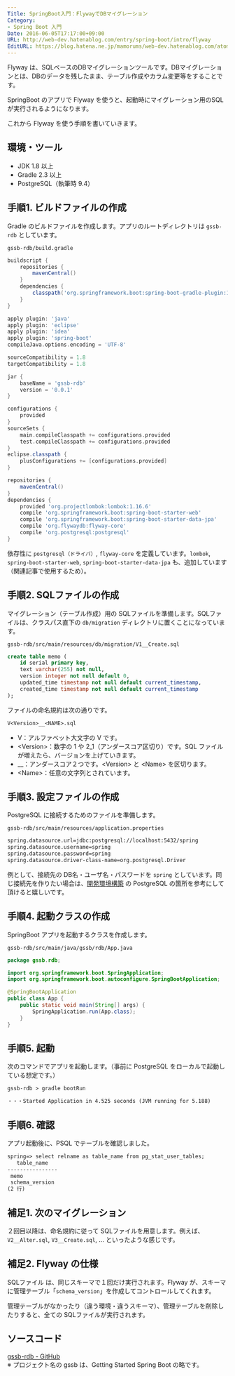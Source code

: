 ```yaml
---
Title: SpringBoot入門：FlywayでDBマイグレーション
Category:
- Spring Boot 入門
Date: 2016-06-05T17:17:00+09:00
URL: http://web-dev.hatenablog.com/entry/spring-boot/intro/flyway
EditURL: https://blog.hatena.ne.jp/mamorums/web-dev.hatenablog.com/atom/entry/10328749687179106994
---
```


Flyway は、SQLベースのDBマイグレーションツールです。DBマイグレーションとは、DBのデータを残したまま、テーブル作成やカラム変更等をすることです。

SpringBoot のアプリで Flyway を使うと、起動時にマイグレーション用のSQLが実行されるようになります。

これから Flyway を使う手順を書いていきます。


## 環境・ツール
- JDK 1.8 以上
- Gradle 2.3 以上
- PostgreSQL（執筆時 9.4）


## 手順1. ビルドファイルの作成
Gradle のビルドファイルを作成します。アプリのルートディレクトリは `gssb-rdb` としています。

`gssb-rdb/build.gradle`

```gradle
buildscript {
    repositories {
        mavenCentral()
    }
    dependencies {
        classpath('org.springframework.boot:spring-boot-gradle-plugin:1.3.5.RELEASE')
    }
}

apply plugin: 'java'
apply plugin: 'eclipse'
apply plugin: 'idea'
apply plugin: 'spring-boot'
compileJava.options.encoding = 'UTF-8'

sourceCompatibility = 1.8
targetCompatibility = 1.8

jar {
    baseName = 'gssb-rdb'
    version = '0.0.1'
}

configurations {
    provided
}
sourceSets {
    main.compileClasspath += configurations.provided
    test.compileClasspath += configurations.provided
}
eclipse.classpath {
    plusConfigurations += [configurations.provided]
}

repositories {
    mavenCentral()
}
dependencies {
    provided 'org.projectlombok:lombok:1.16.6'
    compile 'org.springframework.boot:spring-boot-starter-web'
    compile 'org.springframework.boot:spring-boot-starter-data-jpa'
    compile 'org.flywaydb:flyway-core'
    compile 'org.postgresql:postgresql'
}
```

依存性に `postgresql（ドライバ）`, `flyway-core` を定義しています。`lombok`, `spring-boot-starter-web`, `spring-boot-starter-data-jpa` も、追加しています（関連記事で使用するため）。


## 手順2. SQLファイルの作成
マイグレーション（テーブル作成）用の SQLファイルを準備します。SQLファイルは、クラスパス直下の `db/migration` ディレクトリに置くことになっています。

`gssb-rdb/src/main/resources/db/migration/V1__Create.sql`

```sql
create table memo (
	id serial primary key,
	text varchar(255) not null,
	version integer not null default 0,
	updated_time timestamp not null default current_timestamp,
	created_time timestamp not null default current_timestamp
);
```

ファイルの命名規約は次の通りです。

```txt
V<Version>__<NAME>.sql
```

- V：アルファベット大文字の V です。
- <Version\>：数字の 1 や 2_1（アンダースコア区切り）です。SQL ファイルが増えたら、バージョンを上げていきます。
- __：アンダースコア２つです。<Version\> と <Name\> を区切ります。
- <Name\>：任意の文字列とされています。


## 手順3. 設定ファイルの作成
PostgreSQL に接続するためのファイルを準備します。

`gssb-rdb/src/main/resources/application.properties`

```txt
spring.datasource.url=jdbc:postgresql://localhost:5432/spring
spring.datasource.username=spring
spring.datasource.password=spring
spring.datasource.driver-class-name=org.postgresql.Driver
```

例として、接続先の DB名・ユーザ名・パスワードを `spring` としています。同じ接続先を作りたい場合は、[開発環境構築](/entry/etc/env/dev/table-of-contents) の PostgreSQL の箇所を参考にして頂けると嬉しいです。


## 手順4. 起動クラスの作成
SpringBoot アプリを起動するクラスを作成します。

`gssb-rdb/src/main/java/gssb/rdb/App.java`

```java
package gssb.rdb;

import org.springframework.boot.SpringApplication;
import org.springframework.boot.autoconfigure.SpringBootApplication;

@SpringBootApplication
public class App {
	public static void main(String[] args) {
		SpringApplication.run(App.class);
	}
}
```


## 手順5. 起動
次のコマンドでアプリを起動します。（事前に PostgreSQL をローカルで起動している想定です。）

```txt
gssb-rdb > gradle bootRun

・・・Started Application in 4.525 seconds (JVM running for 5.188)
```

## 手順6. 確認
アプリ起動後に、PSQL でテーブルを確認しました。

```txt
spring=> select relname as table_name from pg_stat_user_tables;
   table_name
----------------
 memo
 schema_version
(2 行)
```

## 補足1. 次のマイグレーション
２回目以降は、命名規約に従って SQLファイルを用意します。例えば、`V2__Alter.sql`, `V3__Create.sql`, ... といったような感じです。


## 補足2. Flyway の仕様
SQLファイル は、同じスキーマで１回だけ実行されます。Flyway が、スキーマに管理テーブル「`schema_version`」を作成してコントロールしてくれます。

管理テーブルがなかったり（違う環境・違うスキーマ）、管理テーブルを削除したりすると、全ての SQLファイルが実行されます。


## ソースコード
[gssb-rdb - GitHub](https://github.com/mamorum/blog/tree/master/code/gssb-rdb)  
※ プロジェクト名の gssb は、Getting Started Spring Boot の略です。
